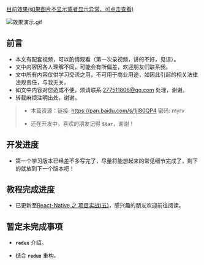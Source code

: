[目前效果(如果图片不显示或者显示异常，可点击查看)](http://upload-images.jianshu.io/upload_images/1923109-0e1c1a6c9ee20ebf.gif?imageMogr2/auto-orient/strip)

![效果演示.gif](http://upload-images.jianshu.io/upload_images/1923109-3230cb00e8cfdd15.gif?imageMogr2/auto-orient/strip)

## 前言

- 本文有配套视频，可以酌情观看（第一次录视频，讲的不好，见谅）。
- 文中内容因各人理解不同，可能会有所偏差，欢迎朋友们联系我。
- 文中所有内容仅供学习交流之用，不可用于商业用途，如因此引起的相关法律法规责任，与我无关。
- 如文中内容对您造成不便，烦请联系 277511806@qq.com 处理，谢谢。
- 转载麻烦注明出处，谢谢。

> - 本篇资源：链接: https://pan.baidu.com/s/1jI80QP4 密码: myrv
> 
> - 还在开发中，喜欢的朋友记得 **`Star`**，谢谢！

## 开发进度

- 第一个学习版本已经差不多写完了，尽量将能想起来的常见细节完成了，剩下的就放到下一个版本吧！

## 教程完成进度

- 已更新至[React-Native 之 项目实战(五)](http://www.jianshu.com/p/21a4df0a9d11)，感兴趣的朋友欢迎前往阅读。

## 暂定未完成事项

- **`redux`** 介绍。

- 结合 **`redux`** 重构。
